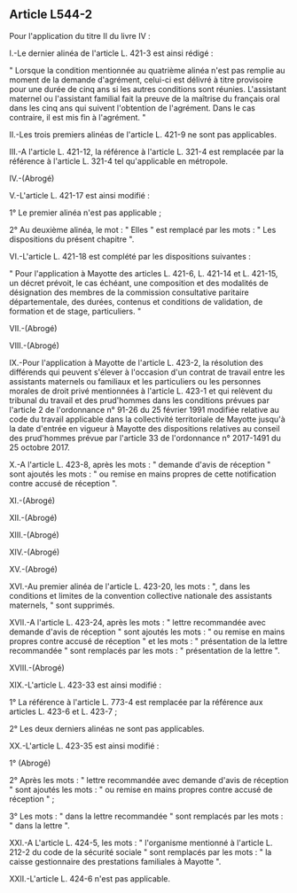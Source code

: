 ## Article L544-2

Pour l'application du titre II du livre IV :

I.-Le dernier alinéa de l'article L. 421-3 est ainsi rédigé :

" Lorsque la condition mentionnée au quatrième alinéa n'est pas remplie au moment de la demande
d'agrément, celui-ci est délivré à titre provisoire pour une durée de cinq ans si les autres conditions sont
réunies. L'assistant maternel ou l'assistant familial fait la preuve de la maîtrise du français oral dans les cinq
ans qui suivent l'obtention de l'agrément. Dans le cas contraire, il est mis fin à l'agrément. "

II.-Les trois premiers alinéas de l'article L. 421-9 ne sont pas applicables.

III.-A l'article L. 421-12, la référence à l'article L. 321-4 est remplacée par la référence à l'article L. 321-4 tel
qu'applicable en métropole.

IV.-(Abrogé)

V.-L'article L. 421-17 est ainsi modifié :


1° Le premier alinéa n'est pas applicable ;

2° Au deuxième alinéa, le mot : " Elles " est remplacé par les mots : " Les dispositions du présent chapitre ".

VI.-L'article L. 421-18 est complété par les dispositions suivantes :

" Pour l'application à Mayotte des articles L. 421-6, L. 421-14 et L. 421-15, un décret prévoit, le cas échéant,
une composition et des modalités de désignation des membres de la commission consultative paritaire
départementale, des durées, contenus et conditions de validation, de formation et de stage, particuliers. "

VII.-(Abrogé)

VIII.-(Abrogé)

IX.-Pour l'application à Mayotte de l'article L. 423-2, la résolution des différends qui peuvent s'élever
à l'occasion d'un contrat de travail entre les assistants maternels ou familiaux et les particuliers ou les
personnes morales de droit privé mentionnées à l'article L. 423-1 et qui relèvent du tribunal du travail et
des prud'hommes dans les conditions prévues par l'article 2 de l'ordonnance n° 91-26 du 25 février 1991
modifiée relative au code du travail applicable dans la collectivité territoriale de Mayotte jusqu'à la date
d'entrée en vigueur à Mayotte des dispositions relatives au conseil des prud'hommes prévue par l'article 33
de l'ordonnance n° 2017-1491 du 25 octobre 2017.

X.-A l'article L. 423-8, après les mots : " demande d'avis de réception " sont ajoutés les mots : " ou remise en
mains propres de cette notification contre accusé de réception ".

XI.-(Abrogé)

XII.-(Abrogé)

XIII.-(Abrogé)

XIV.-(Abrogé)

XV.-(Abrogé)

XVI.-Au premier alinéa de l'article L. 423-20, les mots : ", dans les conditions et limites de la convention
collective nationale des assistants maternels, " sont supprimés.

XVII.-A l'article L. 423-24, après les mots : " lettre recommandée avec demande d'avis de réception " sont
ajoutés les mots : " ou remise en mains propres contre accusé de réception " et les mots : " présentation de la
lettre recommandée " sont remplacés par les mots : " présentation de la lettre ".

XVIII.-(Abrogé)

XIX.-L'article L. 423-33 est ainsi modifié :

1° La référence à l'article L. 773-4 est remplacée par la référence aux articles L. 423-6 et L. 423-7 ;

2° Les deux derniers alinéas ne sont pas applicables.

XX.-L'article L. 423-35 est ainsi modifié :

1° (Abrogé)


2° Après les mots : " lettre recommandée avec demande d'avis de réception " sont ajoutés les mots : " ou
remise en mains propres contre accusé de réception " ;

3° Les mots : " dans la lettre recommandée " sont remplacés par les mots : " dans la lettre ".

XXI.-A L'article L. 424-5, les mots : " l'organisme mentionné à l'article L. 212-2 du code de la sécurité
sociale " sont remplacés par les mots : " la caisse gestionnaire des prestations familiales à Mayotte ".

XXII.-L'article L. 424-6 n'est pas applicable.

